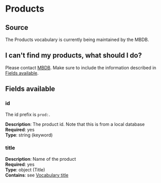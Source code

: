 # Products

## Source
The Products vocabulary is currently being maintained by the MBDB.

## I can't find my products, what should I do?

Please contact [MBDB]. Make sure to include the information described in
[Fields available](#fields-available).

## Fields available

### id
The id prefix is `prod:`.

**Description**: The product id. Note that this is from a local
                 database<br/>
**Required**: yes <br/>
**Type**: string (keyword) <br/>

### title
**Description**: Name of the product<br/>
**Required**: yes <br/>
**Type**: object (Title) <br/>
**Contains**: see [Vocabulary title](../datamodel/reusable_elements/vocabulary_title.md)

[MBDB]: mailto:mbdb@ibt.cas.cz?subject=New%Product&body=Product%20title%3A